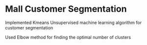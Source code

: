 # **Mall Customer Segmentation** 

Implemented Kmeans Unsupervised machine learning algorithm for customer segmentation

Used Elbow method for finding the optimal number of clusters
